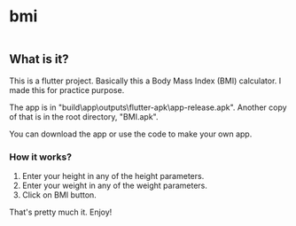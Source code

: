 # bmi

<img scr="assets\BMIscreenshot.png"/>

## What is it?
This is a flutter project. Basically this a Body Mass Index (BMI) calculator.
I made this for practice purpose.

The app is in "build\app\outputs\flutter-apk\app-release.apk". Another copy of that is in the root directory, "BMI.apk".
<!-- Haven't been tested from root directory file -->

You can download the app or use the code to make your own app.

### How it works?
1. Enter your height in any of the height parameters.
2. Enter your weight in any of the weight parameters.
3. Click on BMI button.

That's pretty much it. Enjoy!
